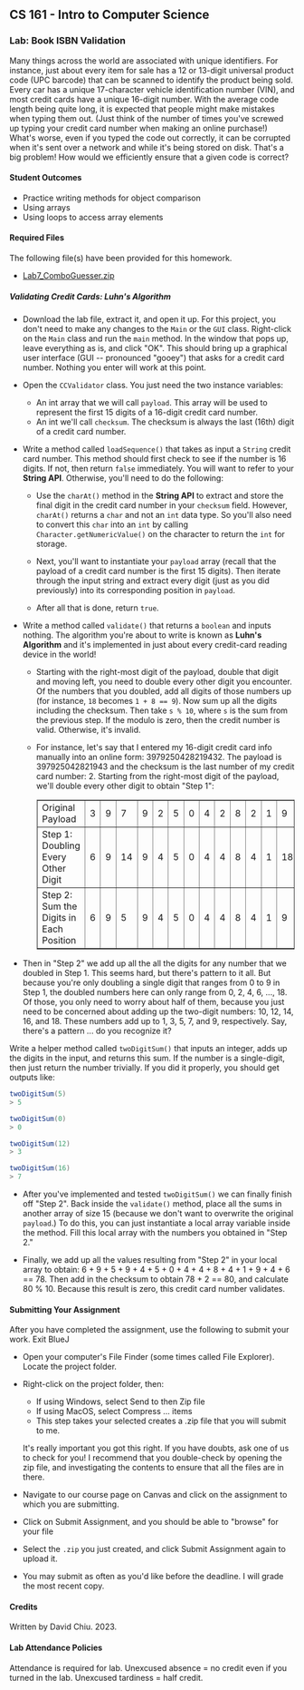 ## CS 161 - Intro to Computer Science

### Lab: Book ISBN Validation

Many things across the world are associated with unique identifiers. For instance, just about every item for sale has a 12 or 13-digit universal product code (UPC barcode) that can be scanned to identify the product being sold. Every car has a unique 17-character vehicle identification number (VIN), and most credit cards have a unique 16-digit number. With the average code length being quite long, it is expected that people might make mistakes when typing them out. (Just think of the number of times you've screwed up typing your credit card number when making an online purchase!) What's worse, even if you typed the code out correctly, it can be corrupted when it's sent over a network and while it's being stored on disk. That's a big problem! How would we efficiently ensure that a given code is correct?


#### Student Outcomes

- Practice writing methods for object comparison
- Using arrays
- Using loops to access array elements



#### Required Files

The following file(s) have been provided for this homework.

- [Lab7_ComboGuesser.zip](Lab7_ComboGuesser.zip)

##### Validating Credit Cards: Luhn's Algorithm

- Download the lab file, extract it, and open it up. For this project, you don't need to make any changes to the `Main` or the `GUI` class. Right-click on the `Main` class and run the `main` method. In the window that pops up, leave everything as is, and click "OK". This should bring up a graphical user interface (GUI -- pronounced "gooey") that asks for a credit card number. Nothing you enter will work at this point.

- Open the `CCValidator` class. You just need the two instance variables:

  - An int array that we will call `payload`. This array will be used to represent the first 15 digits of a 16-digit credit card number.
  - An int we'll call `checksum`. The checksum is always the last (16th) digit of a credit card number.

- Write a method called `loadSequence()` that takes as input a `String` credit card number. This method should first check to see if the number is 16 digits. If not, then return `false` immediately. You will want to refer to your **String API**. Otherwise, you'll need to do the following:

  - Use the `charAt()` method in the **String API** to extract and store the final digit in the credit card number in your `checksum` field. However, `charAt()` returns a `char` and not an `int` data type. So you'll also need to convert this `char` into an `int` by calling `Character.getNumericValue()` on the character to return the `int` for storage.

  - Next, you'll want to instantiate your `payload` array (recall that the payload of a credit card number is the first 15 digits). Then iterate through the input string and extract every digit (just as you did previously) into its corresponding position in `payload`.

  - After all that is done, return `true`.

- Write a method called `validate()` that returns a `boolean` and inputs nothing. The algorithm you're about to write is known as **Luhn's Algorithm** and it's implemented in just about every credit-card reading device in the world! 

  - Starting with the right-most digit of the payload, double that digit and moving left, you need to double every other digit you encounter. Of the numbers that you doubled, add all digits of those numbers up (for instance, `18` becomes `1 + 8 == 9`). Now sum up all the digits including the checksum. Then take `s % 10`, where `s` is the sum from the previous step. If the modulo is zero, then the credit number is valid. Otherwise, it's invalid.

  - For instance, let's say that I entered my 16-digit credit card info manually into an online form: 3979250428219432. The payload is 397925042821943 and the checksum is the last number of my credit card number: 2. Starting from the right-most digit of the payload, we'll double every other digit to obtain "Step 1":

    <table border="1">
      <tr>
        <td>Original Payload</td>
        <td>3</td>
        <td>9</td>
        <td>7</td>
        <td>9</td>
        <td>2</td>
        <td>5</td>
        <td>0</td>
        <td>4</td>
        <td>2</td>
        <td>8</td>
        <td>2</td>
        <td>1</td>
        <td>9</td>
        <td>4</td>
        <td>3</td>
      </tr>
      <tr>
        <td>Step 1: Doubling Every Other Digit</td>
        <td>6</td>
        <td>9</td>
        <td>14</td>
        <td>9</td>
        <td>4</td>
        <td>5</td>
        <td>0</td>
        <td>4</td>
        <td>4</td>
        <td>8</td>
        <td>4</td>
        <td>1</td>
        <td>18</td>
        <td>4</td>
        <td>6</td>
      </tr>
      <tr>
        <td>Step 2: Sum the Digits in Each Position</td>
        <td>6</td>
        <td>9</td>
        <td>5</td>
        <td>9</td>
        <td>4</td>
        <td>5</td>
        <td>0</td>
        <td>4</td>
        <td>4</td>
        <td>8</td>
        <td>4</td>
        <td>1</td>
        <td>9</td>
        <td>4</td>
        <td>6</td>
      </tr>
      </table>


- Then in "Step 2" we add up all the all the digits for any number that we doubled in Step 1. This seems hard, but there's pattern to it all. But because you're only doubling a single digit that ranges from 0 to 9 in Step 1, the doubled numbers here can only range from 0, 2, 4, 6, ..., 18. Of those, you only need to worry about half of them, because you just need to be concerned about adding up the two-digit numbers: 10, 12, 14, 16, and 18. These numbers add up to 1, 3, 5, 7, and 9, respectively. Say, there's a pattern ... do you recognize it?

Write a helper method called `twoDigitSum()` that inputs an integer, adds up the digits in the input, and returns this sum. If the number is a single-digit, then just return the number trivially. If you did it properly, you should get outputs like:

  ```java
  twoDigitSum(5)
  > 5

  twoDigitSum(0)
  > 0

  twoDigitSum(12)
  > 3

  twoDigitSum(16)
  > 7
  ```

- After you've implemented and tested `twoDigitSum()` we can finally finish off "Step 2". Back inside the `validate()` method, place all the sums in another array of size 15 (because we don't want to overwrite the original `payload`.) To do this, you can just instantiate a local array variable inside the method. Fill this local array with the numbers you obtained in "Step 2."

- Finally, we add up all the values resulting from "Step 2" in your local array to obtain: 
6 + 9 + 5 + 9 + 4 + 5 + 0 + 4 + 4 + 8 + 4 + 1 + 9 + 4 + 6 == 78. Then add in the checksum to obtain 78 + 2 == 80, and calculate 80 % 10. Because this result is zero, this credit card number validates.




#### Submitting Your Assignment

After you have completed the assignment, use the following to submit your work.
Exit BlueJ

- Open your computer's File Finder (some times called File Explorer). Locate the project folder.

- Right-click on the project folder, then:

  - If using Windows, select Send to then Zip file
  - If using MacOS, select Compress ... items
  - This step takes your selected creates a .zip file that you will submit to me.

  It's really important you got this right. If you have doubts, ask one of us to check for you! I recommend that you double-check by opening the zip file, and investigating the contents to ensure that all the files are in there.

- Navigate to our course page on Canvas and click on the assignment to which you are submitting.

- Click on Submit Assignment, and you should be able to "browse" for your file

- Select the `.zip` you just created, and click Submit Assignment again to upload it.

- You may submit as often as you'd like before the deadline. I will grade the most recent copy.

#### Credits

Written by David Chiu. 2023.

#### Lab Attendance Policies

Attendance is required for lab. Unexcused absence = no credit even if you turned in the lab. Unexcused tardiness = half credit.
